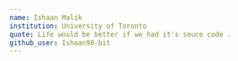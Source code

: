 ```yaml
---
name: Ishaan Malik
institution: University of Toronto
quote: Life would be better if we had it's souce code .
github_user: Ishaan98-bit
---
```

